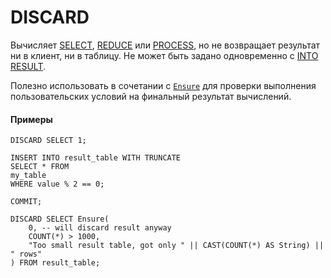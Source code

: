 
# DISCARD

Вычисляет [SELECT](select/index.md), [REDUCE](reduce.md) или [PROCESS](process.md), но не возвращает результат ни в клиент, ни в таблицу. Не может быть задано одновременно с [INTO RESULT](into_result.md).

Полезно использовать в сочетании с [`Ensure`](../builtins/basic.md#ensure) для проверки выполнения пользовательских условий на финальный результат вычислений.

#### Примеры

```yql
DISCARD SELECT 1;
```

```yql
INSERT INTO result_table WITH TRUNCATE
SELECT * FROM
my_table
WHERE value % 2 == 0;

COMMIT;

DISCARD SELECT Ensure(
    0, -- will discard result anyway
    COUNT(*) > 1000,
    "Too small result table, got only " || CAST(COUNT(*) AS String) || " rows"
) FROM result_table;
```
